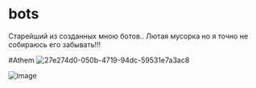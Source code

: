 # bots

Старейший из созданных мною ботов.. Лютая мусорка но я точно не собираюсь его забывать!!!

#Athem
![27e274d0-050b-4719-94dc-59531e7a3ac8](https://user-images.githubusercontent.com/96372727/193249816-e46224da-30a4-45db-91bd-e96a0e035b83.jpg)

![image](https://user-images.githubusercontent.com/96372727/193249901-348cb99c-862e-40c7-8efb-a345b991d433.png)
